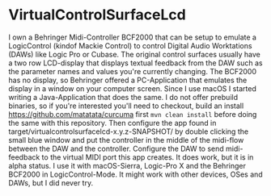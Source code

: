 # VirtualControlSurfaceLcd

I own a Behringer Midi-Controller BCF2000 that can be setup to emulate a LogicControl (kindof Mackie Control) to control Digital Audio Worktations (DAWs) like Logic Pro or Cubase. The original control surfaces usually have a two row LCD-display that displays textual feedback from the DAW such as the parameter names and values you're currently changing. The BCF2000 has no display, so Behringer offered a PC-Application that emulates the display in a window on your computer screen. Since I use macOS I started writing a Java-Application that does the same. I do not offer prebuild binaries, so if you're interested you'll need to checkout, build an install https://github.com/matatata/curcuma first `mvn clean install` before doing the same with this repository. Then configure the app found in target/virtualcontrolsurfacelcd-x.y.z-SNAPSHOT/ by double clicking the small blue window and put the controller in the middle of the midi-flow between the DAW and the controller. Configure the DAW to send midi-feedback to the virtual MIDI port this app creates. It does work, but it is in alpha status. I use it with macOS-Sierra, Logic-Pro X and the Behringer BCF2000 in LogicControl-Mode. It might work with other devices, OSes and DAWs, but I did never try.
